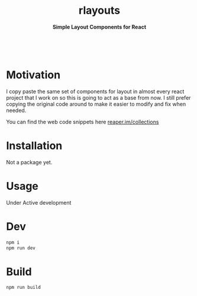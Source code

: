<div align="center">
	<br>
	<br>
	<h1>rlayouts</h1>
	<p>
		<b>Simple Layout Components for React</b>
	</p>
	<br>
	<br>
	<br>
</div>


# Motivation
I copy paste the same set of components for layout in almost every react project that I work on so this is going to act as a base from now. I still prefer copying the original code around to make it easier to modify and fix when needed. 

You can find the web code snippets here [reaper.im/collections](https://reaper.im/collections/code)

# Installation
Not a package yet.

# Usage 
Under Active development

# Dev 
```sh
npm i 
npm run dev
```

# Build
```sh
npm run build
```
